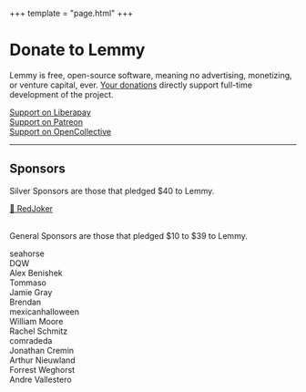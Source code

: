 +++
template = "page.html"
+++

<div class="text-center">
  <h1>Donate to Lemmy</h1>
  <p>Lemmy is free, open-source software, meaning no advertising, monetizing, or venture capital, ever. <a href="/sponsors">Your donations</a> directly support full-time development of the project.
  </p>
  <div class="row is-horizontal-align">
    <div class="col-3">
      <a class="button primary" href="https://liberapay.com/Lemmy">Support on Liberapay</a>
    </div>
    <div class="col-3">
      <a class="button primary" href="https://www.patreon.com/dessalines">Support on Patreon</a>
    </div>
    <div class="col-3">
      <a class="col button primary" href="https://opencollective.com/lemmy">Support on OpenCollective</a>
    </div>
  </div>
  </p>
</div>

---

<div class="text-center">
  <h2>Sponsors</h2>
  <p>Silver Sponsors are those that pledged $40 to Lemmy.</p>
  <div class="row is-horizontal-align">
    <div class="col">
      <a class="button outline primary" href="https://iww.org/">💎 RedJoker</a>
    </div>
  </div>
  <br />
  <p>General Sponsors are those that pledged $10 to $39 to Lemmy.</p>
  <div class="row is-horizontal-align">
    <div class="col">
      <div class="button outline primary">seahorse</div>
    </div>
    <div class="col">
      <div class="button outline primary">DQW</div>
    </div>
    <div class="col">
      <div class="button outline primary">Alex Benishek</div>
    </div>
    <div class="col">
      <div class="button outline">Tommaso</div>
    </div>
    <div class="col">
      <div class="button outline">Jamie Gray</div>
    </div>
    <div class="col">
      <div class="button outline">Brendan</div>
    </div>
    <div class="col">
      <div class="button outline">mexicanhalloween</div>
    </div>
    <div class="col">
      <div class="button outline">William Moore</div>
    </div>
    <div class="col">
      <div class="button outline">Rachel Schmitz</div>
    </div>
    <div class="col">
      <div class="button outline">comradeda</div>
    </div>
    <div class="col">
      <div class="button outline">Jonathan Cremin</div>
    </div>
    <div class="col">
      <div class="button outline">Arthur Nieuwland</div>
    </div>
    <div class="col">
      <div class="button outline">Forrest Weghorst</div>
    </div>
    <div class="col">
      <div class="button outline">Andre Vallestero</div>
    </div>
  </div>
</div>
